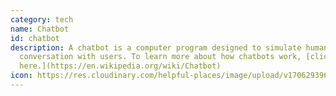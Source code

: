 ```yaml
---
category: tech
name: Chatbot
id: chatbot
description: A﻿ chatbot is a computer program designed to simulate human
  conversation with users. To learn more about how chatbots work, [click
  here.](https://en.wikipedia.org/wiki/Chatbot)
icon: https://res.cloudinary.com/helpful-places/image/upload/v1706293966/chatbot_qow6ab.svg
---
```

